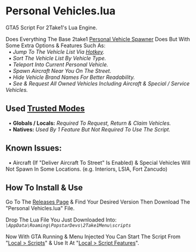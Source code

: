 # Personal Vehicles.lua
GTA5 Script For 2Take1's Lua Engine.  

Does Everything The Base 2take1 [Personal Vehicle Spawner](https://gta.2take1.menu/features/online/services/#personal-vehicles) Does But With Some Extra Options & Features Such As:  
&nbsp;&nbsp;• _Jump To The Vehicle List Via [Hotkey](https://gta.2take1.menu/setup/keybinds/#feature-hotkeys)._  
&nbsp;&nbsp;• _Sort The Vehicle List By Vehicle Type._  
&nbsp;&nbsp;• _Teleport Into Current Personal Vehicle._  
&nbsp;&nbsp;• _Spawn Aircraft Near You On The Street._  
&nbsp;&nbsp;• _Hide Vehicle Brand Names For Better Readability._  
&nbsp;&nbsp;• _See & Request All Owned Vehicles Including Aircraft & Special / Service Vehicles._  

## Used [Trusted Modes](https://gta.2take1.menu/dev/scripts/#trusted-mode)
&nbsp;&nbsp;• **Globals / Locals:** _Required To Request, Return & Claim Vehicles._  
&nbsp;&nbsp;• **Natives:** _Used By 1 Feature But Not Required To Use The Script._

## Known Issues:
&nbsp;&nbsp;• Aircraft (If "Deliver Aircraft To Street" Is Enabled) & Special Vehicles Will Not Spawn In Some Locations. (e.g. Interiors, LSIA, Fort Zancudo)

## How To Install & Use
Go To The [Releases Page](https://github.com/Bassrex100/Personal-Vehicles.lua/releases) & Find Your Desired Version Then Download The "Personal Vehicles.lua" File.

Drop The Lua File You Just Downloaded Into: _`\AppData\Roaming\PopstarDevs\2Take1Menu\scripts`_

Now With GTA Running & Menu Injected You Can Start The Script From "[Local > Scripts](https://gta.2take1.menu/dev/scripts/#management-and-execution)" & Use It At "[Local > Script Features](https://gta.2take1.menu/dev/scripts/#management-and-execution)".
